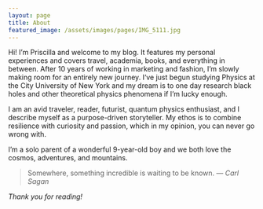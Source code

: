 ```yaml
---
layout: page
title: About
featured_image: /assets/images/pages/IMG_5111.jpg
---
```


Hi! I’m Priscilla and welcome to my blog. It features my personal experiences and covers travel, academia, books, and everything in between. After 10 years of working in marketing and fashion, I’m slowly making room for an entirely new journey. I‘ve just begun studying Physics at the City University of New York and my dream is to one day research black holes and other theoretical physics phenomena if I’m lucky enough. 

I am an avid traveler, reader, futurist, quantum physics enthusiast, and I describe myself as a purpose-driven storyteller. My ethos is to combine resilience with curiosity and passion, which in my opinion, you can never go wrong with.

I’m a solo parent of a wonderful 9-year-old boy and we both love the cosmos, adventures, and mountains. 

>Somewhere, something incredible is waiting to be known. <cite>— Carl Sagan</cite>

*Thank you for reading!* 
